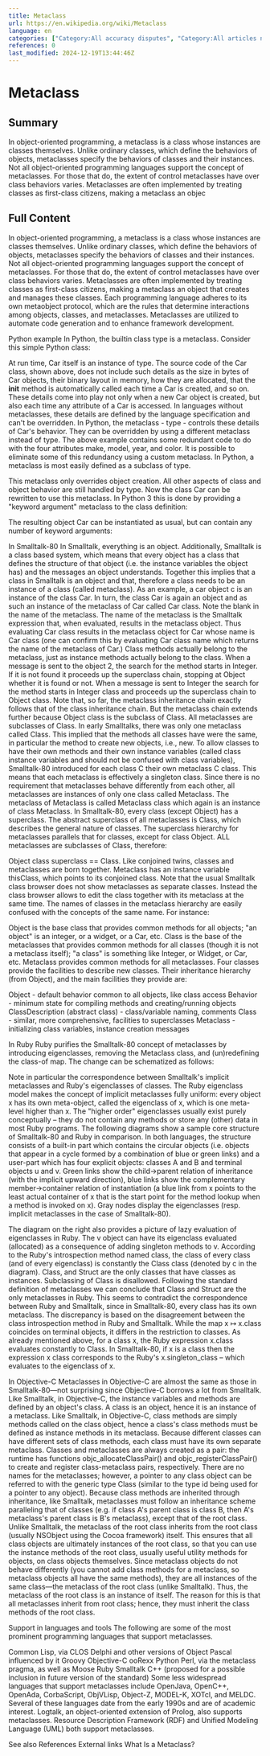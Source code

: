 ```yaml
---
title: Metaclass
url: https://en.wikipedia.org/wiki/Metaclass
language: en
categories: ["Category:All accuracy disputes", "Category:All articles needing additional references", "Category:All articles that may contain original research", "Category:All articles with style issues", "Category:Articles needing additional references from October 2013", "Category:Articles needing additional references from September 2013", "Category:Articles that may contain original research from September 2013", "Category:Articles with disputed statements from May 2015", "Category:Articles with example Python (programming language) code", "Category:Articles with multiple maintenance issues", "Category:Articles with short description", "Category:Class (computer programming)", "Category:Short description is different from Wikidata", "Category:Webarchive template wayback links", "Category:Wikipedia articles with style issues from September 2013"]
references: 0
last_modified: 2024-12-19T13:44:46Z
---
```


# Metaclass

## Summary

In object-oriented programming, a metaclass is a class whose instances are classes themselves. Unlike ordinary classes, which define the behaviors of objects, metaclasses specify the behaviors of classes and their instances. Not all object-oriented programming languages support the concept of metaclasses. For those that do, the extent of control metaclasses have over class behaviors varies. Metaclasses are often implemented by treating classes as first-class citizens, making a metaclass an objec

## Full Content

In object-oriented programming, a metaclass is a class whose instances are classes themselves. Unlike ordinary classes, which define the behaviors of objects, metaclasses specify the behaviors of classes and their instances. Not all object-oriented programming languages support the concept of metaclasses. For those that do, the extent of control metaclasses have over class behaviors varies. Metaclasses are often implemented by treating classes as first-class citizens, making a metaclass an object that creates and manages these classes. Each programming language adheres to its own metaobject protocol, which are the rules that determine interactions among objects, classes, and metaclasses. Metaclasses are utilized to automate code generation and to enhance framework development.

Python example
In Python, the builtin class type is a metaclass. Consider this simple Python class:

At run time, Car itself is an instance of type. The source code of the Car class, shown above, does not include such details as the size in bytes of Car objects, their binary layout in memory, how they are allocated, that the __init__ method is automatically called each time a Car is created, and so on. These details come into play not only when a new Car object is created, but also each time any attribute of a Car is accessed. In languages without metaclasses, these details are defined by the language specification and can't be overridden. In Python, the metaclass - type - controls these details of Car's behavior. They can be overridden by using a different metaclass instead of type.
The above example contains some redundant code to do with the four attributes make, model, year, and color. It is possible to eliminate some of this redundancy using a custom metaclass. In Python, a metaclass is most easily defined as a subclass of type.

This metaclass only overrides object creation.  All other aspects of class and object behavior are still handled by type.
Now the class Car can be rewritten to use this metaclass. In Python 3 this is done by providing a "keyword argument" metaclass to the class definition:

The resulting object Car can be instantiated as usual, but can contain any number of keyword arguments:

In Smalltalk-80
In Smalltalk, everything is an object. Additionally, Smalltalk is a class based system, which means that every object has a class that defines the structure of that object (i.e. the instance variables the object has) and the messages an object understands. Together this implies that a class in Smalltalk is an object and that, therefore a class needs to be an instance of a class (called metaclass).
As an example, a car object c is an instance of the class Car. In turn, the class Car is again an object and as such an instance of the metaclass of Car called Car class. Note the blank in the name of the metaclass. The name of the metaclass is the Smalltalk expression that, when evaluated, results in the metaclass object. Thus evaluating Car class results in the metaclass object for Car whose name is Car class (one can confirm this by evaluating Car class name which returns the name of the metaclass of Car.)
Class methods actually belong to the metaclass, just as instance methods actually belong to the class. When a message is sent to the object 2, the search for the method starts in Integer. If it is not found it proceeds up the superclass chain, stopping at Object whether it is found or not.
When a message is sent to Integer the search for the method starts in Integer class and proceeds up the superclass chain to Object class. Note that, so far, the metaclass inheritance chain exactly follows that of the class inheritance chain. But the metaclass chain extends further because Object class is the subclass of Class. All metaclasses are subclasses of Class.
In early Smalltalks, there was only one metaclass called Class. This implied that the methods all classes have were the same, in particular the method to create new objects, i.e., new. To allow classes to have their own methods and their own instance variables (called class instance variables and should not be confused with class variables), Smalltalk-80 introduced for each class C their own metaclass C class. This means that each metaclass is effectively a singleton class.
Since there is no requirement that metaclasses behave differently from each other, all metaclasses are instances of only one class called Metaclass. The metaclass of Metaclass is called Metaclass class which again is an instance of class Metaclass.
In Smalltalk-80, every class (except Object) has a superclass. The abstract superclass of all metaclasses is Class, which describes the general nature of classes.
The superclass hierarchy for metaclasses parallels that for classes, except for class Object. ALL metaclasses are subclasses of Class, therefore: 

Object class superclass == Class.
Like conjoined twins, classes and metaclasses are born together. Metaclass has an instance variable thisClass, which points to its conjoined class.
Note that the usual Smalltalk class browser does not show metaclasses as separate classes. Instead the class browser allows to edit the class together with its metaclass at the same time.
The names of classes in the metaclass hierarchy are easily confused with the concepts of the same name. For instance:

Object is the base class that provides common methods for all objects; "an object" is an integer, or a widget, or a Car, etc.
Class is the base of the metaclasses that provides common methods for all classes (though it is not a metaclass itself); "a class" is something like Integer, or Widget, or Car, etc.
Metaclass provides common methods for all metaclasses.
Four classes provide the facilities to describe new classes. Their inheritance hierarchy (from Object), and the main facilities they provide are:

Object - default behavior common to all objects, like class access
Behavior - minimum state for compiling methods and creating/running objects
ClassDescription (abstract class) - class/variable naming, comments
Class - similar, more comprehensive, facilities to superclasses
Metaclass - initializing class variables, instance creation messages

In Ruby
Ruby purifies the Smalltalk-80 concept of metaclasses by introducing eigenclasses,
removing the Metaclass class,
and (un)redefining the class-of map.
The change can be schematized as follows:

Note in particular the correspondence between Smalltalk's implicit metaclasses and Ruby's eigenclasses of classes.
The Ruby eigenclass model makes the concept of implicit metaclasses fully uniform: every object x has its own meta-object, called the eigenclass of x, which is one meta-level higher than x. The "higher order" eigenclasses usually exist purely conceptually – they do not contain any methods or store any (other) data in most Ruby programs.
The following diagrams show a sample core structure of Smalltalk-80 and Ruby in comparison.
In both languages, the structure consists of a built-in part which contains the circular objects (i.e. objects that appear in a cycle formed by a combination of blue or green links) and a user-part which has four explicit objects: classes A and B
and terminal objects u and v.
Green links show the child→parent relation of inheritance (with the implicit upward direction), blue links show the complementary member→container relation of instantiation (a blue link from x points to the least actual container of x that is the start point for the method lookup when a method is invoked on x). Gray nodes display the eigenclasses (resp. implicit metaclasses in the case of Smalltalk-80).

The diagram on the right also provides a picture of lazy evaluation of eigenclasses in Ruby. The v object can have its eigenclass evaluated (allocated) as a consequence of adding singleton methods to v.
According to the Ruby's introspection method named class,
the class of every class (and of every eigenclass) is
constantly the Class class (denoted by c in the diagram).
Class, and Struct are the only classes that have classes as instances.  Subclassing of Class is disallowed.
Following the standard definition of metaclasses we can conclude that Class and Struct are the only metaclasses in Ruby.
This seems to contradict the correspondence between Ruby and Smalltalk,
since in Smalltalk-80, every class has its own metaclass.
The discrepancy is based on the disagreement between
the class introspection method in Ruby and Smalltalk. While the map x ↦ x.class coincides on terminal objects, it differs in the restriction to classes. As already mentioned above, for a class x, the Ruby expression x.class evaluates constantly to Class. In Smalltalk-80, if x is a class then the expression x class corresponds
to the Ruby's x.singleton_class
– which evaluates to the eigenclass of x.

In Objective-C
Metaclasses in Objective-C are almost the same as those in Smalltalk-80—not surprising since Objective-C borrows a lot from Smalltalk. Like Smalltalk, in Objective-C, the instance variables and methods are defined by an object's class. A class is an object, hence it is an instance of a metaclass.
Like Smalltalk, in Objective-C, class methods are simply methods called on the class object, hence a class's class methods must be defined as instance methods in its metaclass. Because different classes can have different sets of class methods, each class must have its own separate metaclass. Classes and metaclasses are always created as a pair: the runtime has functions objc_allocateClassPair() and objc_registerClassPair() to create and register class-metaclass pairs, respectively.
There are no names for the metaclasses; however, a pointer to any class object can be referred to with the generic type Class (similar to the type id being used for a pointer to any object).
Because class methods are inherited through inheritance, like Smalltalk, metaclasses must follow an inheritance scheme paralleling that of classes (e.g. if class A's parent class is class B, then A's metaclass's parent class is B's metaclass), except that of the root class.
Unlike Smalltalk, the metaclass of the root class inherits from the root class (usually NSObject using the Cocoa framework) itself. This ensures that all class objects are ultimately instances of the root class, so that you can use the instance methods of the root class, usually useful utility methods for objects, on class objects themselves.
Since metaclass objects do not behave differently (you cannot add class methods for a metaclass, so metaclass objects all have the same methods), they are all instances of the same class—the metaclass of the root class (unlike Smalltalk). Thus, the metaclass of the root class is an instance of itself. The reason for this is that all metaclasses inherit from root class; hence, they must inherit the class methods of the root class.

Support in languages and tools
The following are some of the most prominent programming languages that support metaclasses.

Common Lisp, via CLOS
Delphi and other versions of Object Pascal influenced by it
Groovy
Objective-C
ooRexx
Python
Perl, via the metaclass pragma, as well as Moose
Ruby
Smalltalk
C++ (proposed for a possible inclusion in future version of the standard)
Some less widespread languages that support metaclasses include OpenJava, OpenC++, OpenAda, CorbaScript, ObjVLisp, Object-Z, MODEL-K, XOTcl, and MELDC. Several of these languages date from the early 1990s and are of academic interest.
Logtalk, an object-oriented extension of Prolog, also supports metaclasses.
Resource Description Framework (RDF) and Unified Modeling Language (UML) both support metaclasses.

See also
References
External links
What Is a Metaclass?

